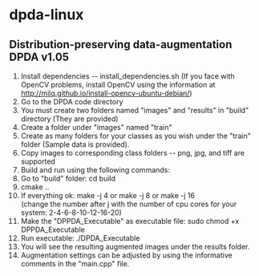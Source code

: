 # dpda-linux
Distribution-preserving data-augmentation 
DPDA v1.05
----------

1. Install dependencies -- install_dependencies.sh (If you face with OpenCV problems, install OpenCV using the information at http://milq.github.io/install-opencv-ubuntu-debian/)
2. Go to the DPDA code directory
3. You must create two folders named "images" and "results" in "build" directory (They are provided)
3. Create a folder under "images" named "train"
4. Create as many folders for your classes as you wish under the "train" folder (Sample data is provided). 
5. Copy images to corresponding class folders -- png, jpg, and tiff are supported
6. Build and run using the following commands:
7. Go to "build" folder: 
   cd build
9. cmake ..
11. If everything ok:
   make -j 4 
   or 
   make -j 8 
   or 
   make -j 16  
   (change the number after j with the number of cpu cores for your system: 2-4-6-8-10-12-16-20)
10. Make the "DPPDA_Executable" as executable file:
    sudo chmod +x DPPDA_Executable 
11. Run executable:
   ./DPDA_Executable 
12. You will see the resulting augmented images under the results folder.
13. Augmentation settings can be adjusted by using the informative comments in the "main.cpp" file.

